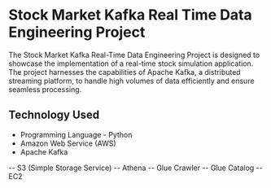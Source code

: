# Stock Market Kafka Real Time Data Engineering Project
The Stock Market Kafka Real-Time Data Engineering Project is designed to showcase the implementation of a real-time stock simulation application. The project harnesses the capabilities of Apache Kafka, a distributed streaming platform, to handle high volumes of data efficiently and ensure seamless processing.

## Technology Used
- Programming Language - Python
- Amazon Web Service (AWS)
- Apache Kafka

-- S3 (Simple Storage Service)
-- Athena
-- Glue Crawler
-- Glue Catalog
-- EC2
